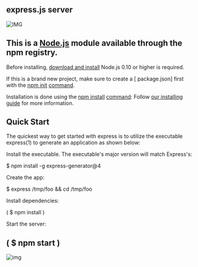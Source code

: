 ## express.js server
![IMG](https://miro.medium.com/v2/resize:fit:1358/0*DVJGKXOACXsUprOk.png)
## This is a [Node.js](https://nodejs.org) module available through the npm registry.

Before installing, [download and install](https://nodejs.org) Node.js 0.10 or higher is required.

If this is a brand new project, make sure to create a [ package.json] first with the [npm init](https://docs.npmjs.com/creating-a-package-json-file) [command](https://docs.npmjs.com/downloading-and-installing-packages-locally).

Installation is done using the [npm install](https://docs.npmjs.com/cli/v8/commands/npm-install) [command](https://docs.npmjs.com/downloading-and-installing-packages-locally):
Follow [our installing guide](https://expressjs.com/en/starter/installing.html) for more information.
## Quick Start
The quickest way to get started with express is to utilize the executable express(1) to generate an application as shown below:

Install the executable. The executable's major version will match Express's:

$ npm install -g express-generator@4

Create the app:

$ express /tmp/foo && cd /tmp/foo

Install dependencies:

( $ npm install ) 

Start the server:

( $ npm start )
----------------------
![img](https://www.freecodecamp.org/news/content/images/2022/06/ss1-5.png)
